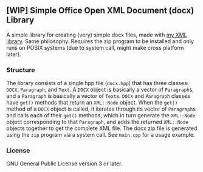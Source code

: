 ## [WIP] Simple Office Open XML Document (docx) Library

A simple library for creating (very) simple docx files, made with [my XML library](https://github.com/yusacetin/xml). Same philosophy. Requires the zip program to be installed and only runs on POSIX systems (due to system call, might make cross platform later).

### Structure

The library consists of a single hpp file (`docx.hpp`) that has three classes: `DOCX`, `Paragraph`, and `Text`. A `DOCX` object is basically a vector of `Paragraph`s, and a `Paragraph` is basically a vector of `Text`s. `DOCX` and `Paragraph` classes have `get()` methods that return an `XML::Node` object. When the `get()` method of a `DOCX` object is called, it iterates through its vector of `Paragraph`s and calls each of their `get()` methods, which in turn generate the `XML::Node` object corresponding to that `Paragraph`, and adds the returned `XML::Node` objects together to get the complete XML file. The docx zip file is generated using the `zip` program via a system call. See `main.cpp` for a usage example.

### License

GNU General Public License version 3 or later.